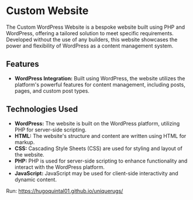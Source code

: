 # Custom Website

The Custom WordPress Website is a bespoke website built using PHP and WordPress, offering a tailored solution to meet specific requirements. Developed without the use of any builders, this website showcases the power and flexibility of WordPress as a content management system.

## Features

- **WordPress Integration:** Built using WordPress, the website utilizes the platform's powerful features for content management, including posts, pages, and custom post types.

## Technologies Used

- **WordPress:** The website is built on the WordPress platform, utilizing PHP for server-side scripting.
- **HTML:** The website's structure and content are written using HTML for markup.
- **CSS:** Cascading Style Sheets (CSS) are used for styling and layout of the website.
- **PHP:** PHP is used for server-side scripting to enhance functionality and interact with the WordPress platform.
- **JavaScript:** JavaScript may be used for client-side interactivity and dynamic content.




Run:
https://hugoquintal01.github.io/uniquerugs/
